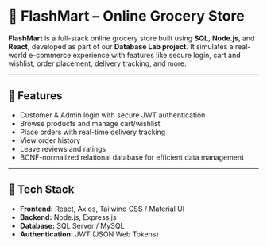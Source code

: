 # 🛒 FlashMart – Online Grocery Store

**FlashMart** is a full-stack online grocery store built using **SQL**, **Node.js**, and **React**, developed as part of our **Database Lab project**. It simulates a real-world e-commerce experience with features like secure login, cart and wishlist, order placement, delivery tracking, and more.

---

## 🚀 Features

- Customer & Admin login with secure JWT authentication  
- Browse products and manage cart/wishlist  
- Place orders with real-time delivery tracking  
- View order history  
- Leave reviews and ratings  
- BCNF-normalized relational database for efficient data management

---

## 🧰 Tech Stack

- **Frontend:** React, Axios, Tailwind CSS / Material UI  
- **Backend:** Node.js, Express.js  
- **Database:** SQL Server / MySQL  
- **Authentication:** JWT (JSON Web Tokens)
